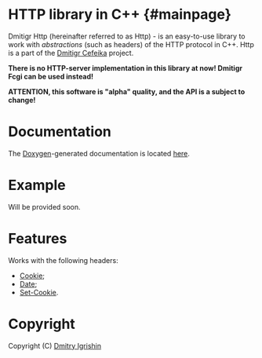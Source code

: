 HTTP library in C++ {#mainpage}
===============================

Dmitigr Http (hereinafter referred to as Http) - is an easy-to-use library
to work with *abstractions* (such as headers) of the HTTP protocol in C++.
Http is a part of the [Dmitigr Cefeika][dmitigr_cefeika] project.

**There is no HTTP-server implementation in this library at now! Dmitigr Fcgi
can be used instead!**

**ATTENTION, this software is "alpha" quality, and the API is a subject to change!**

Documentation
=============

The [Doxygen]-generated documentation is located [here][dmitigr_http_doc].

Example
=======

Will be provided soon.

Features
========

Works with the following headers:

  - [Cookie];
  - [Date];
  - [Set-Cookie].

Copyright
=========

Copyright (C) [Dmitry Igrishin][dmitigr_mail]

[dmitigr_mail]: mailto:dmitigr@gmail.com
[dmitigr_cefeika]: https://github.com/dmitigr/cefeika.git
[dmitigr_http_doc]: http://dmitigr.ru/en/projects/cefeika/http/doc/

[Doxygen]: http://doxygen.org/

[Cookie]: https://developer.mozilla.org/en-US/docs/Web/HTTP/Headers/Cookie
[Date]: https://developer.mozilla.org/en-US/docs/Web/HTTP/Headers/Date
[Set-Cookie]: https://developer.mozilla.org/en-US/docs/Web/HTTP/Headers/Set-Cookie
